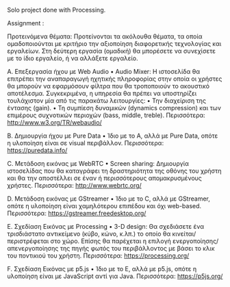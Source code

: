 Solo project done with Processing.

Assignment :

Προτεινόμενα θέματα: Προτείνονται τα ακόλουθα θέματα, τα οποία ομαδοποιούνται με κριτήριο την αξιοποίηση διαφορετικής τεχνολογίας και εργαλείων. Στη δεύτερη εργασία
(ομαδική) θα μπορέσετε να συνεχίσετε με το ίδιο εργαλείο, ή να αλλάξετε εργαλείο.

Α. Επεξεργασία ήχου με Web Audio
  • Audio Mixer: H ιστοσελίδα θα επιτρέπει την αναπαραγωγή ηχητικής πληροφορίας
    στην οποία οι χρήστες θα μπορούν να εφαρμόσουν φίλτρα που θα τροποποιούν το
    ακουστικό αποτέλεσμα. Συγκεκριμένα, η υπηρεσία θα πρέπει να υποστηρίζει
    τουλάχιστον μία από τις παρακάτω λειτουργίες:
    • Την διαχείριση της έντασης (gain).
    • Τη συμπίεση δυναμικών (dynamics compression) και των επιμέρους συχνoτικών περιοχών (bass, middle, treble).
  Περισσότερα: http://www.w3.org/TR/webaudio/
  

B. Δημιουργία ήχου με Pure Data
  • Ίδιο με το A, αλλά με Pure Data, οπότε η υλοποίηση είναι σε visual περιβάλλον.
Περισσότερα: https://puredata.info/


C. Μετάδοση εικόνας με WebRTC
  • Screen sharing: Δημιουργία ιστοσελίδας που θα καταγράφει τη δραστηριότητα της
    οθόνης του χρήστη και θα την αποστέλλει σε έναν ή περισσότερους
    απομακρυσμένους χρήστες.
Περισσότερα: http://www.webrtc.org/


D. Μετάδοση εικόνας με GStreamer
  • Ίδιο με το C, αλλά με GStreamer, οπότε η υλοποίηση είναι χαμηλότερου επιπέδου και όχι web-based.
  Περισσότερα: https://gstreamer.freedesktop.org/
  
  
E. Σχεδίαση Εικόνας με Processing
  • 3-D design: Θα σχεδιάσετε ένα τρισδιάστατο αντικείμενο (κύβο, κώνο, κ.λπ.) το οποίο θα κινείται/περιστρέφεται στο χώρο. Επίσης θα παρέχεται η επιλογή
    ενεργοποίησης/απενεργοποίησης της πηγής φωτός του περιβάλλοντος με βάσει το
    κλικ του ποντικιού του χρήστη.
  Περισσότερα: https://processing.org/
  
  
F. Σχεδίαση Εικόνας με p5.js
  • Ίδιο με το E, αλλά με p5.js, οπότε η υλοποίηση είναι με JavaScript αντί για Java.
  Περισσότερα: https://p5js.org/
